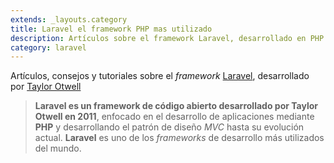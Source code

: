 ```yaml
---
extends: _layouts.category
title: Laravel el framework PHP mas utilizado
description: Artículos sobre el framework Laravel, desarrollado en PHP y con gran influencia de frameworks como Ruby on Rails, Sinatra o ASP.NET, y basado en la arquitectura Modelo Vista Controlador (MVC)
category: laravel
---
```


Artículos, consejos y tutoriales sobre el *framework* <a href="https://www.laravel.com/" target="_blank">Laravel</a>, desarrollado por <a href="https://twitter.com/taylorotwell" target="_blank">Taylor Otwell</a>

> **Laravel es un framework de código abierto desarrollado por Taylor Otwell en 2011**, enfocado en el desarrollo de aplicaciones mediante **PHP** y desarrollando el patrón de diseño *MVC* hasta su evolución actual. **Laravel** es uno de los *frameworks* de desarrollo más utilizados del mundo.